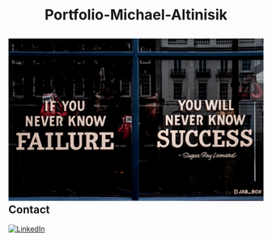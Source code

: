 <h1 align="center">Portfolio-Michael-Altinisik</h1>

<img src="assets/Motivate.jpg"><br/>
Contact 
--
[<img src="https://img.shields.io/badge/LinkedIn-blue?style=for-the-badge&logo=linkedin&logoColor=white" alt="LinkedIn"/>](https://www.linkedin.com/in/michael-altinisik-09b137234/)
 



